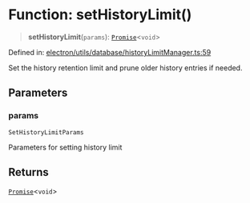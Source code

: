 # Function: setHistoryLimit()

> **setHistoryLimit**(`params`): [`Promise`](https://developer.mozilla.org/docs/Web/JavaScript/Reference/Global_Objects/Promise)\<`void`\>

Defined in: [electron/utils/database/historyLimitManager.ts:59](https://github.com/Nick2bad4u/Uptime-Watcher/blob/dca5483e793478722cd3e6e125cafcec5fc771f0/electron/utils/database/historyLimitManager.ts#L59)

Set the history retention limit and prune older history entries if needed.

## Parameters

### params

`SetHistoryLimitParams`

Parameters for setting history limit

## Returns

[`Promise`](https://developer.mozilla.org/docs/Web/JavaScript/Reference/Global_Objects/Promise)\<`void`\>
